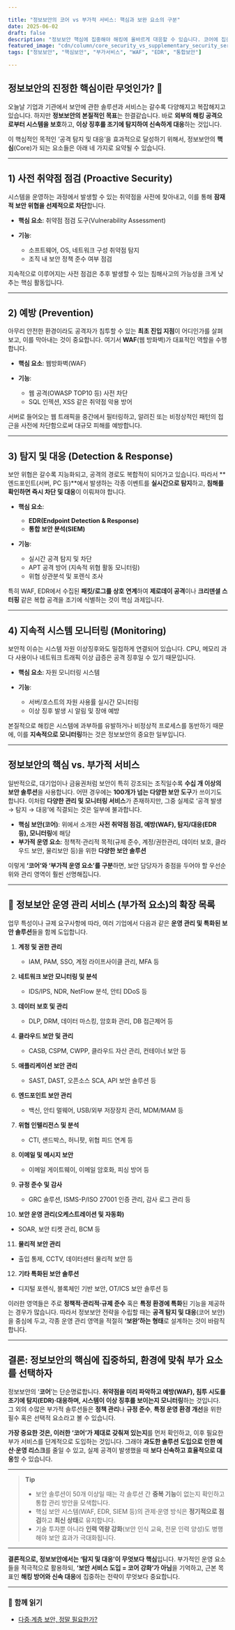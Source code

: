 ```yaml
---

title: "정보보안의 코어 vs 부가적 서비스: 핵심과 보완 요소의 구분"
date: 2025-06-02
draft: false
description: "정보보안 핵심에 집중해야 해킹에 올바르게 대응할 수 있습니다. 코어에 집중하세요!"
featured_image: "cdn/column/core_security_vs_supplementary_security_services.png"
tags: ["정보보안", "핵심보안", "부가서비스", "WAF", "EDR", "통합보안"]

---
```


## 정보보안의 진정한 핵심이란 무엇인가? 🔐

오늘날 기업과 기관에서 보안에 관한 솔루션과 서비스는 갈수록 다양해지고 복잡해지고 있습니다.
하지만 **정보보안의 본질적인 목표**는 한결같습니다.
바로 **외부의 해킹 공격으로부터 시스템을 보호**하고, **이상 징후를 조기에 탐지하여 신속하게 대응**하는 것입니다.

이 핵심적인 목적인 ‘공격 탐지 및 대응’을 효과적으로 달성하기 위해서, 정보보안의 **핵심**(Core)가 되는 요소들은 아래 네 가지로 요약될 수 있습니다.

<!--more-->

---

## 1) 사전 취약점 점검 (Proactive Security)

시스템을 운영하는 과정에서 발생할 수 있는 취약점을 사전에 찾아내고, 이를 통해 **잠재적 보안 위협을 선제적으로 차단**합니다.

* **핵심 요소**: 취약점 점검 도구(Vulnerability Assessment)
* **기능**:

  * 소프트웨어, OS, 네트워크 구성 취약점 탐지
  * 조직 내 보안 정책 준수 여부 점검

지속적으로 이루어지는 사전 점검은 추후 발생할 수 있는 침해사고의 가능성을 크게 낮추는 핵심 활동입니다.

---

## 2) 예방 (Prevention)

아무리 안전한 환경이라도 공격자가 침투할 수 있는 **최초 진입 지점**이 어디인가를 살펴보고, 이를 막아내는 것이 중요합니다.
여기서 **WAF**(웹 방화벽)가 대표적인 역할을 수행합니다.

* **핵심 요소**: 웹방화벽(WAF)
* **기능**:

  * 웹 공격(OWASP TOP10 등) 사전 차단
  * SQL 인젝션, XSS 같은 취약점 악용 방어

서버로 들어오는 웹 트래픽을 중간에서 필터링하고, 알려진 또는 비정상적인 패턴의 접근을 사전에 차단함으로써 대규모 피해를 예방합니다.

---

## 3) 탐지 및 대응 (Detection & Response)

보안 위협은 갈수록 지능화되고, 공격의 경로도 복합적이 되어가고 있습니다. 따라서 **엔드포인트(서버, PC 등)**에서 발생하는 각종 이벤트를 **실시간으로 탐지**하고, **침해를 확인하면 즉시 차단 및 대응**이 이뤄져야 합니다.

* **핵심 요소**:

  * **EDR(Endpoint Detection & Response)**
  * **통합 보안 분석(SIEM)**
* **기능**:

  * 실시간 공격 탐지 및 차단
  * APT 공격 방어 (지속적 위협 활동 모니터링)
  * 위협 상관분석 및 포렌식 조사

특히 WAF, EDR에서 수집된 **패킷/로그를 상호 연계**하여 **제로데이 공격**이나 **크리덴셜 스터핑** 같은 복합 공격을 조기에 식별하는 것이 핵심 과제입니다.

---

## 4) 지속적 시스템 모니터링 (Monitoring)

보안적 이슈는 시스템 자원 이상징후와도 밀접하게 연결되어 있습니다. CPU, 메모리 과다 사용이나 네트워크 트래픽 이상 급증은 공격 징후일 수 있기 때문입니다.

* **핵심 요소**: 자원 모니터링 시스템
* **기능**:

  * 서버/호스트의 자원 사용률 실시간 모니터링
  * 이상 징후 발생 시 알림 및 장애 예방

본질적으로 해킹은 시스템에 과부하를 유발하거나 비정상적 프로세스를 동반하기 때문에, 이를 **지속적으로 모니터링**하는 것은 정보보안의 중요한 일부입니다.

---

## 정보보안의 핵심 vs. 부가적 서비스

일반적으로, 대기업이나 금융권처럼 보안이 특히 강조되는 조직일수록 **수십 개 이상의 보안 솔루션**을 사용합니다. 어떤 경우에는 **100개가 넘는 다양한 보안 도구**가 쓰이기도 합니다. 이처럼 **다양한 관리 및 모니터링 서비스**가 존재하지만, 그중 실제로 ‘공격 발생 → 탐지 → 대응’에 직결되는 것은 일부에 불과합니다.

* **핵심 보안(코어)**: 위에서 소개한 **사전 취약점 점검, 예방(WAF), 탐지/대응(EDR 등), 모니터링**에 해당
* **부가적 운영 요소**: 정책적·관리적 목적(규제 준수, 계정/권한관리, 데이터 보호, 클라우드 보안, 물리보안 등)을 위한 **다양한 보안 솔루션**

이렇게 **‘코어’와 ‘부가적 운영 요소’를 구분**하면, 보안 담당자가 중점을 두어야 할 우선순위와 관리 영역이 훨씬 선명해집니다.

---

## 🔷 정보보안 운영 관리 서비스 (부가적 요소)의 확장 목록

업무 특성이나 규제 요구사항에 따라, 여러 기업에서 다음과 같은 **운영 관리 및 특화된 보안 솔루션**들을 함께 도입합니다.

1. **계정 및 권한 관리**

   * IAM, PAM, SSO, 계정 라이프사이클 관리, MFA 등
2. **네트워크 보안 모니터링 및 분석**

   * IDS/IPS, NDR, NetFlow 분석, 안티 DDoS 등
3. **데이터 보호 및 관리**

   * DLP, DRM, 데이터 마스킹, 암호화 관리, DB 접근제어 등
4. **클라우드 보안 및 관리**

   * CASB, CSPM, CWPP, 클라우드 자산 관리, 컨테이너 보안 등
5. **애플리케이션 보안 관리**

   * SAST, DAST, 오픈소스 SCA, API 보안 솔루션 등
6. **엔드포인트 보안 관리**

   * 백신, 안티 멀웨어, USB/외부 저장장치 관리, MDM/MAM 등
7. **위협 인텔리전스 및 분석**

   * CTI, 샌드박스, 허니팟, 위협 피드 연계 등
8. **이메일 및 메시지 보안**

   * 이메일 게이트웨이, 이메일 암호화, 피싱 방어 등
9. **규정 준수 및 감사**

   * GRC 솔루션, ISMS-P/ISO 27001 인증 관리, 감사 로그 관리 등
10. **보안 운영 관리(오케스트레이션 및 자동화)**

* SOAR, 보안 티켓 관리, BCM 등

11. **물리적 보안 관리**

* 출입 통제, CCTV, 데이터센터 물리적 보안 등

12. **기타 특화된 보안 솔루션**

* 디지털 포렌식, 블록체인 기반 보안, OT/ICS 보안 솔루션 등

이러한 영역들은 주로 **정책적·관리적·규제 준수** 혹은 **특정 환경에 특화**된 기능을 제공하는 경우가 많습니다. 따라서 정보보안 전략을 수립할 때는 **공격 탐지 및 대응**(코어 보안)을 중심에 두고, 각종 운영 관리 영역을 적절히 **‘보완’하는 형태**로 설계하는 것이 바람직합니다.

---

## 결론: 정보보안의 핵심에 집중하되, 환경에 맞춰 부가 요소를 선택하자

정보보안의 ‘**코어**’는 단순명료합니다. **취약점을 미리 파악하고 예방(WAF), 침투 시도를 조기에 탐지(EDR)·대응하며, 시스템이 이상 징후를 보이는지 모니터링**하는 것입니다.
그 외의 수많은 부가적 솔루션들은 **정책 관리**나 **규정 준수**, **특정 운영 환경 개선**을 위한 필수 혹은 선택적 요소라고 볼 수 있습니다.

**가장 중요한 것은, 이러한 ‘코어’가 제대로 갖춰져 있는지**를 먼저 확인하고, 이후 필요한 부가 서비스를 단계적으로 도입하는 것입니다.
그래야 **과도한 솔루션 도입으로 인한 예산·운영 리스크**를 줄일 수 있고, 실제 공격이 발생했을 때 **보다 신속하고 효율적으로 대응**할 수 있습니다.

---

> **Tip**
>
> * 보안 솔루션이 50개 이상일 때는 각 솔루션 간 **중복 기능**이 없는지 확인하고 통합 관리 방안을 모색합니다.
> * 핵심 보안 시스템(WAF, EDR, SIEM 등)의 관제·운영 방식은 **정기적으로 점검**하고 **최신 상태**로 유지합니다.
> * 기술 투자뿐 아니라 **인력 역량 강화**(보안 인식 교육, 전문 인력 양성)도 병행해야 보안 효과가 극대화됩니다.

---

**결론적으로, 정보보안에서는 ‘탐지 및 대응’이 무엇보다 핵심**입니다.
부가적인 운영 요소들을 적극적으로 활용하되, **‘보안 서비스 도입 = 코어 강화’가 아님**을 기억하고,
근본 목표인 **해킹 방어와 신속 대응**에 집중하는 전략이 무엇보다 중요합니다.

---

### 📖 **함께 읽기**  
- [다중∙계층 보안, 정말 필요한가?](https://blog.plura.io/ko/column/overkill-multi-layer-security/)
